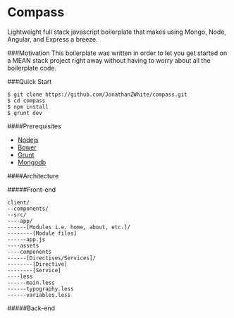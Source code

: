 Compass
=======

Lightweight full stack javascript boilerplate that makes using Mongo, Node, Angular, and Express a breeze.

###Motivation
This boilerplate was written in order to let you get started on a MEAN stack project right away without having to worry about all the boilerplate code. 

###Quick Start
```
$ git clone https://github.com/JonathanZWhite/compass.git
$ cd compass
$ npm install
$ grunt dev
```

####Prerequisites
- [Nodejs](http://nodejs.org/download/)
- [Bower](http://bower.io/)
- [Grunt](http://gruntjs.com/installing-grunt)
- [Mongodb](http://docs.mongodb.org/manual/installation/)

####Architecture

#####Front-end
```
client/ 
--components/
--src/
----app/
------[Modules i.e. home, about, etc.]/
--------[Module files]
------app.js
----assets
----components
------[Directives/Services]/
--------[Directive]
--------[Service]
----less
------main.less
------typography.less
------variables.less
```


#####Back-end

